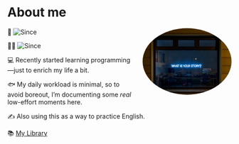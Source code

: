 <!-- <img src="/images/top.jpg" alt="top" width=800> -->

# About me

<img src="/images/top.jpg" alt="Profile" align="right" width="200" style="border-radius: 50%; margin: 0 0 20px 20px;">   <!-- 20251029 tried to add a photo -->

🗾 ![Since](https://img.shields.io/badge/来日-7年目-yellow) 

👩‍💼 ![Since](https://img.shields.io/badge/社畜-2年目-green) 
    <!-- 2nd year of my corporate slave life. -->

💻 Recently started learning programming—just to enrich my life a bit.

🐟 My daily workload is minimal, so to avoid boreout, I’m documenting some *real* low-effort moments here.

✍️ Also using this as a way to practice English.

📚 [My Library](https://drive.google.com/drive/folders/19cYvsesxL8uWKUyWutgW8cSnY4wj0c5g?usp=drive_link)
